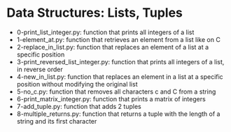 # Data Structures: Lists, Tuples
* 0-print_list_integer.py: function that prints all integers of a list
* 1-element_at.py: function that retrieves an element from a list like on C
* 2-replace_in_list.py: function that replaces an element of a list at a specific position
* 3-print_reversed_list_integer.py: function that prints all integers of a list, in reverse order
* 4-new_in_list.py: function that replaces an element in a list at a specific position without modifying the original list
* 5-no_c.py: function that removes all characters c and C from a string
* 6-print_matrix_integer.py: function that prints a matrix of integers
* 7-add_tuple.py: function that adds 2 tuples
* 8-multiple_returns.py: function that returns a tuple with the length of a string and its first character
